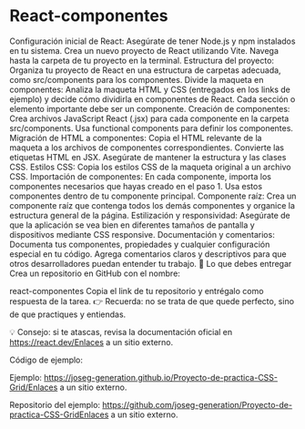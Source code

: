 # React-componentes

Configuración inicial de React: Asegúrate de tener Node.js y npm instalados en tu sistema.
Crea un nuevo proyecto de React utilizando Vite. Navega hasta la carpeta de tu proyecto en la terminal.
Estructura del proyecto: Organiza tu proyecto de React en una estructura de carpetas adecuada, como src/components para los componentes. Divide la maqueta en componentes:
Analiza la maqueta HTML y CSS (entregados en los links de ejemplo) y decide cómo dividirla en componentes de React. Cada sección o elemento importante debe ser un componente.
Creación de componentes: Crea archivos JavaScript React (.jsx) para cada componente en la carpeta src/components. Usa functional components para definir los componentes.
Migración de HTML a componentes: Copia el HTML relevante de la maqueta a los archivos de componentes correspondientes. Convierte las etiquetas HTML en JSX. Asegúrate de mantener la estructura y las clases CSS.
Estilos CSS: Copia los estilos CSS de la maqueta original a un archivo CSS.
Importación de componentes: En cada componente, importa los componentes necesarios que hayas creado en el paso 1. Usa estos componentes dentro de tu componente principal.
Componente raíz: Crea un componente raíz que contenga todos los demás componentes y organice la estructura general de la página.
Estilización y responsividad: Asegúrate de que la aplicación se vea bien en diferentes tamaños de pantalla y dispositivos mediante CSS responsive.
Documentación y comentarios: Documenta tus componentes, propiedades y cualquier configuración especial en tu código. Agrega comentarios claros y descriptivos para que otros desarrolladores puedan entender tu trabajo.
📌 Lo que debes entregar
Crea un repositorio en GitHub con el nombre:

react-componentes
Copia el link de tu repositorio y entrégalo como respuesta de la tarea.
👉 Recuerda: no se trata de que quede perfecto, sino de que practiques y entiendas.

💡 Consejo: si te atascas, revisa la documentación oficial en https://react.dev/Enlaces a un sitio externo.

 

Código de ejemplo:

Ejemplo: https://joseg-generation.github.io/Proyecto-de-practica-CSS-Grid/Enlaces a un sitio externo.

Repositorio del ejemplo: https://github.com/joseg-generation/Proyecto-de-practica-CSS-GridEnlaces a un sitio externo.
